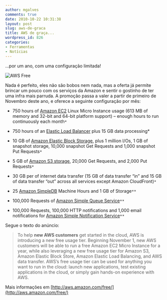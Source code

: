 ```yaml
---
author: mgalves
comments: true
date: 2010-10-22 10:31:38
layout: post
slug: aws-de-graca
title: AWS de graça...
wordpress_id: 826
categories:
- Ferramentas
- Notícias
---
```


...por um ano, com uma configuração limitada!

![AWS Free]({{BASE_PATH}}images/2010-10-22-aws-de-graca/logo_aws.gif)

Nada é perfeito, eles não são bobos nem nada, mas a oferta já permite brincar um pouco com os serviços da Amazon e sentir o gostinho de ter uma infra mais parruda. A promoção passa a valer a partir de primeiro de Novembro deste ano, e oferece a seguinte configuração por mês:



	
  * 750 hours of [Amazon EC2](http://aws.amazon.com/ec2) Linux Micro Instance usage (613 MB of memory and 32-bit and 64-bit  platform support) – enough hours to run continuously each month`*`

	
  * 750 hours of an [Elastic Load Balancer](http://aws.amazon.com/elasticloadbalancing/) plus 15 GB data processing*

	
  * 10 GB of [Amazon Elastic Block Storage](http://aws.amazon.com/ebs), plus 1 million I/Os, 1 GB of snapshot storage, 10,000 snapshot Get Requests and 1,000 snapshot Put Requests`*`

	
  * 5 GB of [Amazon S3 storage](http://aws.amazon.com/s3), 20,000 Get Requests, and 2,000 Put Requests`*`

	
  * 30 GB per of internet data transfer (15 GB of data transfer “in”  and 15 GB of data transfer “out” across all services except Amazon  CloudFront)`*`

	
  * 25 [Amazon SimpleDB](http://aws.amazon.com/simpledb) Machine Hours and 1 GB of Storage`**`

	
  * 100,000 Requests of [Amazon Simple Queue Service](http://aws.amazon.com/sqs)`**`

	
  * 100,000 Requests, 100,000 HTTP notifications and 1,000 email notifications for [Amazon Simple Notification Service](http://aws.amazon.com/sns)`**`


Segue o texto do anúncio:


> To help **new AWS customers** get started in the cloud, AWS is introducing a new free usage tier.  Beginning November 1, new AWS customers will be able to run a free Amazon EC2  Micro Instance for a year, while also leveraging a new free usage tier  for Amazon S3, Amazon Elastic Block Store, Amazon Elastic Load  Balancing, and AWS data transfer. AWS’s  free usage tier can be used for anything you want to run in the cloud:  launch new applications, test existing applications in the cloud, or  simply gain hands-on experience with AWS.


Mais informações em [http://aws.amazon.com/free/](http://aws.amazon.com/free/)

